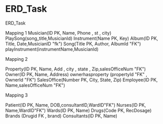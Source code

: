 # ERD_Task
ERD_Task

Mapping 1
Musician(ID PK, Name, Phone , st , city)
PlaySong(song_title,MusicianId)
Instrument(Name PK, Key)
Album(ID PK, Title, Date,MusicianID "fk")
Song(Title PK, Author, AlbumId "FK")
playInstrument(instrumentName,MusicianId)



Mapping 2

Property(ID PK, Name, Add , city , state , Zip,salesOfficeNum "FK")
Owner(ID PK, Name, Address)
ownerhasproperty (propertyId "FK" , OwnerId "FK")
SalesOffice(Number PK, City, State, Zip)
Employee(ID PK, Name,salesOfficeNum "FK")




Mapping 3

Patient(ID PK, Name, DOB,consultantID,WardID"FK")
Nurses(ID PK, Name,WardID"FK")
Wards(ID PK, Name)
Drugs(Code PK, RecDosage)
Brands (Drugid FK , brand)
Consultants(ID PK, Name)





